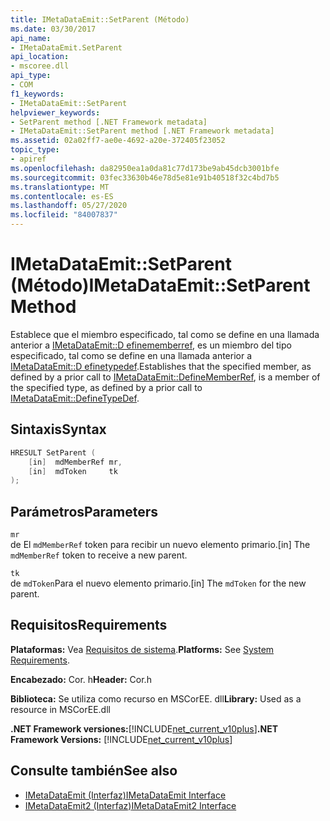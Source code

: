 ```yaml
---
title: IMetaDataEmit::SetParent (Método)
ms.date: 03/30/2017
api_name:
- IMetaDataEmit.SetParent
api_location:
- mscoree.dll
api_type:
- COM
f1_keywords:
- IMetaDataEmit::SetParent
helpviewer_keywords:
- SetParent method [.NET Framework metadata]
- IMetaDataEmit::SetParent method [.NET Framework metadata]
ms.assetid: 02a02ff7-ae0e-4692-a20e-372405f23052
topic_type:
- apiref
ms.openlocfilehash: da82950ea1a0da81c77d173be9ab45dcb3001bfe
ms.sourcegitcommit: 03fec33630b46e78d5e81e91b40518f32c4bd7b5
ms.translationtype: MT
ms.contentlocale: es-ES
ms.lasthandoff: 05/27/2020
ms.locfileid: "84007837"
---
```

# <a name="imetadataemitsetparent-method"></a><span data-ttu-id="22ec7-102">IMetaDataEmit::SetParent (Método)</span><span class="sxs-lookup"><span data-stu-id="22ec7-102">IMetaDataEmit::SetParent Method</span></span>
<span data-ttu-id="22ec7-103">Establece que el miembro especificado, tal como se define en una llamada anterior a [IMetaDataEmit::D efinememberref](../../../../docs/framework/unmanaged-api/metadata/imetadataemit-definememberref-method.md), es un miembro del tipo especificado, tal como se define en una llamada anterior a [IMetaDataEmit::D efinetypedef](imetadataemit-definetypedef-method.md).</span><span class="sxs-lookup"><span data-stu-id="22ec7-103">Establishes that the specified member, as defined by a prior call to [IMetaDataEmit::DefineMemberRef](../../../../docs/framework/unmanaged-api/metadata/imetadataemit-definememberref-method.md), is a member of the specified type, as defined by a prior call to [IMetaDataEmit::DefineTypeDef](imetadataemit-definetypedef-method.md).</span></span>  
  
## <a name="syntax"></a><span data-ttu-id="22ec7-104">Sintaxis</span><span class="sxs-lookup"><span data-stu-id="22ec7-104">Syntax</span></span>  
  
```cpp  
HRESULT SetParent (
    [in]  mdMemberRef mr,
    [in]  mdToken     tk
);  
```  
  
## <a name="parameters"></a><span data-ttu-id="22ec7-105">Parámetros</span><span class="sxs-lookup"><span data-stu-id="22ec7-105">Parameters</span></span>  
 `mr`  
 <span data-ttu-id="22ec7-106">de El `mdMemberRef` token para recibir un nuevo elemento primario.</span><span class="sxs-lookup"><span data-stu-id="22ec7-106">[in] The `mdMemberRef` token to receive a new parent.</span></span>  
  
 `tk`  
 <span data-ttu-id="22ec7-107">de `mdToken`Para el nuevo elemento primario.</span><span class="sxs-lookup"><span data-stu-id="22ec7-107">[in] The `mdToken` for the new parent.</span></span>  
  
## <a name="requirements"></a><span data-ttu-id="22ec7-108">Requisitos</span><span class="sxs-lookup"><span data-stu-id="22ec7-108">Requirements</span></span>  
 <span data-ttu-id="22ec7-109">**Plataformas:** Vea [Requisitos de sistema](../../get-started/system-requirements.md).</span><span class="sxs-lookup"><span data-stu-id="22ec7-109">**Platforms:** See [System Requirements](../../get-started/system-requirements.md).</span></span>  
  
 <span data-ttu-id="22ec7-110">**Encabezado:** Cor. h</span><span class="sxs-lookup"><span data-stu-id="22ec7-110">**Header:** Cor.h</span></span>  
  
 <span data-ttu-id="22ec7-111">**Biblioteca:** Se utiliza como recurso en MSCorEE. dll</span><span class="sxs-lookup"><span data-stu-id="22ec7-111">**Library:** Used as a resource in MSCorEE.dll</span></span>  
  
 <span data-ttu-id="22ec7-112">**.NET Framework versiones:**[!INCLUDE[net_current_v10plus](../../../../includes/net-current-v10plus-md.md)]</span><span class="sxs-lookup"><span data-stu-id="22ec7-112">**.NET Framework Versions:** [!INCLUDE[net_current_v10plus](../../../../includes/net-current-v10plus-md.md)]</span></span>  
  
## <a name="see-also"></a><span data-ttu-id="22ec7-113">Consulte también</span><span class="sxs-lookup"><span data-stu-id="22ec7-113">See also</span></span>

- [<span data-ttu-id="22ec7-114">IMetaDataEmit (Interfaz)</span><span class="sxs-lookup"><span data-stu-id="22ec7-114">IMetaDataEmit Interface</span></span>](imetadataemit-interface.md)
- [<span data-ttu-id="22ec7-115">IMetaDataEmit2 (Interfaz)</span><span class="sxs-lookup"><span data-stu-id="22ec7-115">IMetaDataEmit2 Interface</span></span>](imetadataemit2-interface.md)
